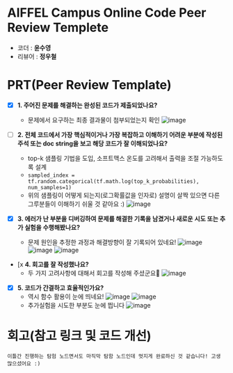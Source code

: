 # AIFFEL Campus Online Code Peer Review Templete
- 코더 : __윤수영__
- 리뷰어 : __정우철__


# PRT(Peer Review Template)
- [x]  **1. 주어진 문제를 해결하는 완성된 코드가 제출되었나요?**
    - 문제에서 요구하는 최종 결과물이 첨부되었는지 확인
       ![image](https://github.com/user-attachments/assets/3f8a0766-3750-465d-ad57-ca74f8ca0b5f)

- [ ]  **2. 전체 코드에서 가장 핵심적이거나 가장 복잡하고 이해하기 어려운 부분에 작성된 
주석 또는 doc string을 보고 해당 코드가 잘 이해되었나요?**
    - top-k 샘플링 기법을 도입, 소프트맥스 온도를 고려해서 출력을 조절 가능하도록 설계
    - `sampled_index = tf.random.categorical(tf.math.log(top_k_probabilities), num_samples=1)`
    - 위의 샘플링이 어떻게 되는지(로그확률값을 인자로) 설명이 살짝 있으면 다른 그루분들이 이해하기 쉬울 것 같아요 :)
       ![image](https://github.com/user-attachments/assets/ad9a60f5-6e6e-4e1c-8db9-def9a0d9c456)

        
- [x]  **3. 에러가 난 부분을 디버깅하여 문제를 해결한 기록을 남겼거나
새로운 시도 또는 추가 실험을 수행해봤나요?**
    - 문제 원인을 추정한 과정과 해결방향이 잘 기록되어 있네요!
     ![image](https://github.com/user-attachments/assets/fe25cf9a-25b0-4c46-b5e4-0e0c61a4d913)
     ![image](https://github.com/user-attachments/assets/8b007720-273f-4a9b-8d36-83d79dfd506c)
     ![image](https://github.com/user-attachments/assets/10ec291e-ab6b-41ea-bdb1-3dd4314b4912)

        
- [x   **4. 회고를 잘 작성했나요?**
    - 두 가지 고려사항에 대해서 회고를 작성해 주셨군요🦾
![image](https://github.com/user-attachments/assets/8ff34991-0201-4139-a4f8-a95d5b29366a)
        
- [x]  **5. 코드가 간결하고 효율적인가요?**
    - 역시 함수 활용이 눈에 띄네요!
      ![image](https://github.com/user-attachments/assets/cef6907c-bbc1-44d2-a243-730d98209320)
      ![image](https://github.com/user-attachments/assets/cca2a5aa-0979-4c26-904f-2bb4e01b9825)
    - 추가실험을 시도한 부분도 눈에 띕니다
      ![image](https://github.com/user-attachments/assets/2840dc68-bfa1-4a55-bdb9-91bc9eb89050)
 



# 회고(참고 링크 및 코드 개선)
```
이틀간 진행하는 탐험 노드면서도 마직막 탐함 노드인데 멋지게 완료하신 것 같습니다! 고생 많으셨어요 :)
```
